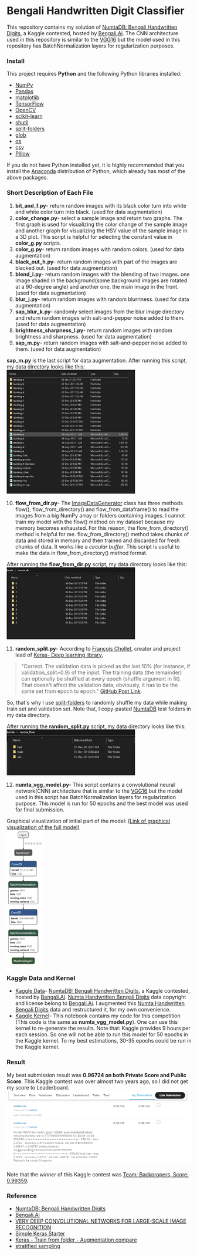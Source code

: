 # Bengali Handwritten Digit Classifier
This repository contains my solution of [NumtaDB: Bengali Handwritten Digits](https://www.kaggle.com/c/numta), a Kaggle contested, hosted by [Bengali.Ai](https://bengali.ai/). The CNN architecture used in this repository is similar to the [VGG16](https://arxiv.org/pdf/1409.1556.pdf) but the model used in this repository has BatchNormalization layers for regularization purposes.

### Install
This project requires **Python** and the following Python libraries installed:
- [NumPy](https://www.numpy.org/)
- [Pandas](https://pandas.pydata.org/)
- [matplotlib](https://matplotlib.org/)
- [TensorFlow](https://www.tensorflow.org/)
- [OpenCV](https://opencv.org/)
- [scikit-learn](https://scikit-learn.org/stable/)
- [shutil](https://docs.python.org/3/library/shutil.html)
- [split-folders](https://pypi.org/project/split-folders)
- [glob](https://docs.python.org/3/library/glob.html)
- [os](https://docs.python.org/3/library/os.html)
- [csv](https://docs.python.org/3/library/csv.html)
- [Pillow](https://pypi.org/project/Pillow/2.2.1)

If you do not have Python installed yet, it is highly recommended that you install the [Anaconda](https://www.anaconda.com/) distribution of Python, which already has most of the above packages. 

### Short Description of Each File
1. **bit_and_f.py**- return random images with its black color turn into white and white color turn into black. (used for data augmentation)
2. **color_change.py**- select a sample image and return two graphs. The first graph is used for visualizing the color change of the sample image and another graph for visualizing the HSV value of the sample image in a 3D plot. This script is helpful for selecting the constant value in **color_g.py** scripts.
3. **color_g.py**- return random images with random colors. (used for data augmentation)
4. **black_out_h.py**- return random images with part of the images are blacked out. (used for data augmentation)
5. **blend_i.py**- return random images with the blending of two images. one image shaded in the background(some background images are rotated at a 90-degree angle) and another one, the main image in the front. (used for data augmentation)
6. **blur_j.py**- return random images with random blurriness. (used for data augmentation)
7. **sap_blur_k.py**- randomly select images from the blur image directory and return random images with salt-and-pepper noise added to them. (used for data augmentation)
8. **brightness_sharpness_l.py**- return random images with random brightness and sharpness. (used for data augmentation)
9. **sap_m.py**- return random images with salt-and-pepper noise added to them. (used for data augmentation)

**sap_m.py** is the last script for data augmentation. After running this script, my data directory looks like this:  
<img src="images/1.PNG" width=350>

10. **flow_from_dir.py**- The [ImageDataGenerator](https://www.tensorflow.org/api_docs/python/tf/keras/preprocessing/image/ImageDataGenerator) class has three methods flow(), flow_from_directory() and flow_from_dataframe() to read the images from a big NumPy array or folders containing images. I cannot train my model with the flow() method on my dataset because my memory becomes exhausted. For this reason, the flow_from_directory() method is helpful for me. flow_from_directory() method takes chunks of data and stored in memory and then trained and discarded for fresh chunks of data. It works like a *circular buffer*. This script is useful to make the data in flow_from_directory() method format. 

After running the **flow_from_dir.py** script, my data directory looks like this:  
<img src="images/2.PNG" width=350>

11. **random_split.py**- According to [François Chollet](https://fchollet.com/), creator and project lead of [Keras- Deep learning library](https://keras.io/),

>"Correct. The validation data is picked as the last 10% (for instance, if validation_split=0.9) of the input. The training data (the remainder) can optionally be shuffled at every epoch (shuffle argument in fit). That doesn't affect the validation data, obviously, it has to be the same set from epoch to epoch." [GitHub Post Link](https://github.com/keras-team/keras/issues/597).  

So, that's why I use [split-folders](https://pypi.org/project/split-folders) to randomly shuffle my data while making train set and validation set. Note that, I copy-pasted [NumtaDB](https://www.kaggle.com/c/numta) test folders in my data directory. 

After running the **random_split.py** script, my data directory looks like this:  
<img src="images/3.PNG" width=350>

12. **numta_vgg_model.py**- This script contains a convolutional neural network(CNN) architecture that is similar to the [VGG16](https://arxiv.org/pdf/1409.1556.pdf) but the model used in this script has BatchNormalization layers for regularization purpose. This model is run for 50 epochs and the best model was used for final submission. 

Graphical visualization of initial part of the model: [(Link of graphical visualization of the full model)](https://github.com/Safayet-Khan/Bengali-Handwritten-Digit-Classifier/blob/main/images/full_model.png)  
<img src="images/starting_of_model.png" width=100>

### Kaggle Data and Kernel
- [Kaggle Data](https://www.kaggle.com/safayet42/numtaflow)- [NumtaDB: Bengali Handwritten Digits](https://www.kaggle.com/c/numta), a Kaggle contested, hosted by [Bengali.Ai](https://bengali.ai/). [Numta Handwritten Bengali Digits](https://bengali.ai/datasets/) data copyright and license belong to [Bengali.Ai](https://bengali.ai/). I augmented this [Numta Handwritten Bengali Digits](https://bengali.ai/datasets/) data and restructured it, for my own convenience.  
- [Kaggle Kernel](https://www.kaggle.com/safayet42/numta-vgg-model)- This notebook contains my code for this competition (This code is the same as **numta_vgg_model.py**). One can use this kernel to re-generate the results. Note that: Kaggle provides 9 hours per each session. So one will not be able to run this model for 50 epochs in the Kaggle kernel. To my best estimations, 30-35 epochs could be run in the Kaggle kernel.  

### Result
My best submission result was **0.96724 on both Private Score and Public Score**. This Kaggle contest was over almost two years ago, so I did not get my score to Leaderboard.    
<img src="images/submission.PNG" width=500>  
  
Note that the *winner* of this Kaggle contest was [Team: Backpropers, Score: 0.99359](https://www.kaggle.com/c/numta/leaderboard).

### Reference
- [NumtaDB: Bengali Handwritten Digits](https://www.kaggle.com/c/numta)
- [Bengali.Ai](https://bengali.ai/)
- [VERY DEEP CONVOLUTIONAL NETWORKS FOR LARGE-SCALE IMAGE RECOGNITION](https://arxiv.org/pdf/1409.1556.pdf)
- [Simple Keras Starter](https://www.kaggle.com/reasat/simple-keras-starter)
- [Keras - Train from folder - Augmentation compare](https://www.kaggle.com/misirali/keras-train-from-folder-augmentation-compare)
- [stratified sampling](https://stackoverflow.com/questions/53074712/how-to-split-folder-of-images-into-test-training-validation-sets-with-stratified)


